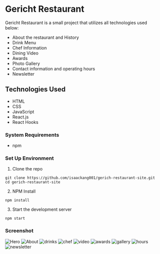 # Gericht Restaurant
Gericht Restaurant is a small project that utilizes all technologies used below:
- About the restaurant and History
- Drink Menu
- Chef Information
- Dining Video
- Awards
- Photo Gallery
- Contact information and operating hours
- Newsletter

## Technologies Used
- HTML
- CSS
- JavaScript
- React.js
- React Hooks

### System Requirements
- npm

### Set Up Environment
1. Clone the repo
  ```shell
  git clone https://github.com/isaackang001/gerich-restaurant-site.git
  cd gerich-restaurant-site
  ```

2. NPM Install
  ```shell
  npm install 
  ```

3. Start the development server
  ```shell
  npm start
  ```


### Screenshot
![Hero](https://user-images.githubusercontent.com/30588851/193713366-91b79edc-12ef-47e9-8059-87a848fb9a84.png)
![About](https://user-images.githubusercontent.com/30588851/193713347-c6e739f7-64af-4b60-bf62-d799954a2c79.png)
![drinks](https://user-images.githubusercontent.com/30588851/193713388-7b69a5b3-91c8-4ca6-9069-17827029d7e5.png)
![chef](https://user-images.githubusercontent.com/30588851/193713404-694f8573-202b-43c9-98a1-400f02cc736e.png)
![video](https://user-images.githubusercontent.com/30588851/193713413-26242c41-bb03-4ca2-8541-bdd50adf73df.png)
![awards](https://user-images.githubusercontent.com/30588851/193713433-09366e88-d9b1-4e00-869b-11d5f9d08f5d.png)
![gallery](https://user-images.githubusercontent.com/30588851/193713445-6d01962e-db5c-4343-860b-c254462d6214.png)
![hours](https://user-images.githubusercontent.com/30588851/193713456-ee40518b-671f-4ab3-bb16-d7fd6c8b0d63.png)
![newsletter](https://user-images.githubusercontent.com/30588851/193713462-826425a2-6762-455d-8285-201952f54b10.png)

